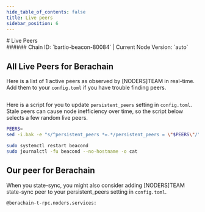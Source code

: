```yaml
---
hide_table_of_contents: false
title: Live peers
sidebar_position: 6
---
```


<div class="h1-with-icon icon-berachain">
# Live Peers
</div>
###### Chain ID: `bartio-beacon-80084` | Current Node Version: `auto`

## All Live Peers for Berachain
Here is a list of 1 active peers as observed by [NODERS]TEAM in real-time. Add them to your `config.toml` if you have trouble finding peers.

```bash

```

Here is a script for you to update `persistent_peers` setting in `config.toml`. Stale peers can cause node inefficiency over time, so the script below selects a few random live peers.

```bash
PEERS=
sed -i.bak -e "s/^persistent_peers *=.*/persistent_peers = \"$PEERS\"/" ~/.beacond/config/config.toml

sudo systemctl restart beacond
sudo journalctl -fu beacond --no-hostname -o cat
```

## Our peer for Berachain
When you state-sync, you might also consider adding [NODERS]TEAM state-sync peer to your persistent_peers setting in `config.toml`.

```bash
@berachain-t-rpc.noders.services:
```